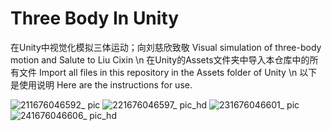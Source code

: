 # Three Body In Unity
 在Unity中视觉化模拟三体运动；向刘慈欣致敬 Visual simulation of three-body motion and Salute to Liu Cixin \n
 在Unity的Assets文件夹中导入本仓库中的所有文件 Import all files in this repository in the Assets folder of Unity \n
 以下是使用说明 Here are the instructions for use.
 
![211676046592_ pic](https://user-images.githubusercontent.com/18319784/218145635-c5667ef6-fefd-427f-add5-e256cfa00ef6.jpg)
![221676046597_ pic_hd](https://user-images.githubusercontent.com/18319784/218145654-98532ffa-2684-4ce0-873e-500580f06155.jpg)
![231676046601_ pic](https://user-images.githubusercontent.com/18319784/218145702-09e2c827-5084-441a-961f-4fb124cce5a1.jpg)
![241676046606_ pic_hd](https://user-images.githubusercontent.com/18319784/218145714-28622480-404c-43e9-abb5-084de8a92c2d.jpg)
